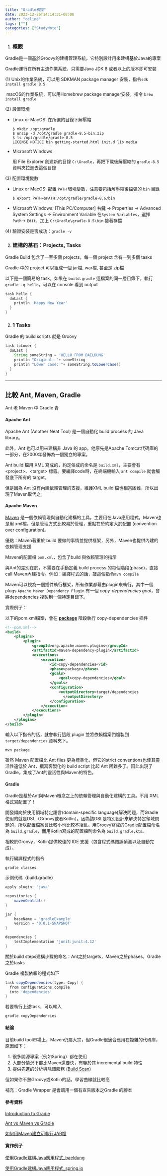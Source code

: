 ```yaml
---
title: "Gradle初探"
date: 2023-12-26T14:14:31+08:00
author: "celine"
tags: [""]
categories: ["StudyNote"]
---
```


1. ### 概觀

Gradle是一個基於Groovy的建構管理系統，它特別設計用來建構基於Java的專案

Gradle運行在所有主流作業系統，只需要Java JDK 8 或者以上的版本即可安裝

(1) Unix的作業系統，可以用 SDKMAN package manager 安裝，指令`sdk install gradle 8.5`

​    macOS的作業系統，可以用Homebrew package manager安裝，指令 `brew install gradle`

(2) 設置環境

- Linux or MacOS: 在所選的目錄下解壓縮

  ```terminal
  $ mkdir /opt/gradle
  $ unzip -d /opt/gradle gradle-8.5-bin.zip
  $ ls /opt/gradle/gradle-8.5
  LICENSE NOTICE bin getting-started.html init.d lib media
  ```

- Microsoft Windows

  用 File Explorer 創建新的目錄 `C:\Gradle`，再把下載後解壓縮的 `gradle-8.5` 資料夾拉進去這個目錄

(3) 配置環境變數

- Linux or MacOS: 配置 `PATH` 環境變數，注意要包括解壓縮後擋彈的 `bin` 目錄

  ```terminal
  $ export PATH=$PATH:/opt/gradle/gradle-8.6/bin
  ```

- Microsoft Windows: 
  [This PC/Computer] 右鍵 → Properties → Advanced System Settings → Environment Variable
  在`System Variables`，選擇`Path`→ `Edit`，加上 `C:\Gradle\gradle-8.5\bin` 接著存擋

(4) 驗證安裝是否成功：`gradle -v`

2. ### 建構的基石：Projects, Tasks

Gradle Build 包含了一至多個 projects，每一個 project 含有一到多個 tasks

Gradle 中的 project 可以組成一個 jar檔, war檔, 甚至是 zip檔

以下是一個簡易的 task，如果在 `build.gradle` 這檔案的同一層目錄下，執行 `gradle -q hello`，可以在 console 看到 output

```groovy
task hello {
  doLast {
    println 'Happy New Year'
  }
}
```

2. ### 1 Tasks

Gradle 的 build scripts 就是 Groovy

```groovy
task toLower {
  doLast {
    String someString = 'HELLO FROM BAELDUNG'
    println "Original: "+ someString
    println "Lower case: "+ someString.toLowerCase()
  }
}
```

---

## 比較 Ant, Maven, Gradle

Ant 老 Maven 中 Gradle 青

#### Apache Ant

Apache Ant (Another Neat Tool) 是一個自動化 bulid process 的 Java library。

此外，Ant 也可以用來建構非 Java 的 app。他原先是Apache Tomcat代碼庫的一部分，在2000年發佈為一個獨立的專案。

Ant build 檔用 XML 寫成的，約定俗成的命名是 `build.xml`，主要會有\<project>、\<target> 標籤。要編譯code時，在終端機輸入 `ant compile` 就會觸發底下所有的 target。

但是因為 Ant 沒有內建依賴管理的支援，維護XML build 檔也相當困難，所以出現了Maven取代之。

#### Apache Maven

[Maven](https://maven.apache.org/) 是一個依賴管理與自動化建構的工具，主要用在Java應用程式。Maven也是用 xml檔，但是管理方式比較易於管理，重點在於約定大於配置 (convention over configuration)。

優點：Maven著重於 build 要做的事情並提供框架，另外，Maven也提供內建的依賴管理支援

Maven的配置檔 `pom.xml`，包含了build 與依賴管理的指示

與Ant的差別在於，不需要在手動定義 build process 的每個階段(phase)，直接call Maven內建指令。例如：編譯程式的話，敲這個指令`mvn compile`

Maven可以視為一個插件執行框架，所有作業都藉由plugin來執行。其中一個plugs `Apache Maven Dependency Plugin` 有一個 *copy-dependencies goal*，會將dependencies 複製到一個特定目錄下。

實際例子：

以下的pom.xml檔案，會在 <u>**package**</u> 階段執行 copy-dependencies 插件

```xml
<!--pom.xml-->
<build>
    <plugins>
        <plugin>
            <groupId>org.apache.maven.plugins</groupId>
            <artifactId>maven-dependency-plugin</artifactId>
            <executions>
                <execution>
                    <id>copy-dependencies</id>
                    <phase>package</phase>
                    <goals>
                        <goal>copy-dependencies</goal>
                    </goals>
                    <configuration>
                        <outputDirectory>target/dependencies
                          </outputDirectory>
                    </configuration>
                </execution>
            </executions>
        </plugin>
    </plugins>
</build>
```

輸入以下指令的話，就會執行這段 plugin 並將依賴檔案們複製到 `target/dependencies` 資料夾下。

```terminal
mvn package
```

雖然 Maven 配置檔比 Ant files 更為標準化，但它的strict conventions也使其靈活性遠低於 Ant，撰寫客製化的 build script 比起 Ant 困難多了。因此出現了 Gradle，集成了Ant的靈活性與Maven的特色。

#### Gradle

Gradle是基於Ant與Maven概念之上的依賴管理與自動化建構的工具。不用 XML 格式寫配置了！

開發傾向於使用領域特定語言(domain-specific language)解決問題，而Gradle使用的就是DSL（Groovy或者Kotlin）。因為該DSL是特別設計來解決特定領域問題的，所以配置檔案會比較小也比較不凌亂。用Groovy寫成的Gradle配置檔命名為 `build.gradle`，而用Kotlin寫成的配置檔則命名為 `build.gradle.kts`。

相較於Groovy，Kotlin提供較佳的 IDE 支援（包含程式碼錯誤偵測以及自動完成）。

執行編譯程式的指令

```terminal
gradle classes
```

示例代碼（build.gradle）

```Groovy
apply plugin: 'java'

repositories {
    mavenCentral()
}

jar {
    baseName = 'gradleExample'
    version = '0.0.1-SNAPSHOT'
}

dependencies {
    testImplementation 'junit:junit:4.12'
}
```

關於build steps建構步驟的命名：Ant之於targets，Maven之於phases，Gradle之於tasks

Gradle 複製依賴的程式如下

```groovy
task copyDependencies(type: Copy) {
  from configurations.compile
  into 'dependencies'
}
```

若要執行上述task，可以輸入

```terminal
gradle copyDependencies
```

#### 結論

目前build tool市場上，Maven仍屬大宗，但Gradle很適合應用在複雜的代碼庫，原因如下：

1. 很多開源專案（例如Spring）都在使用
2. 大部分情況下都比Maven還要快，有鑒於其 incremental build 特性
3. 提供先進的分析與除錯服務 ([Build Scan](https://scans.gradle.com/))

但如果你不熟Groovy或Kotlin的話，學習曲線就比較高

補充：Gradle Wrapper 是會調用一個有宣告版本之Gradle 的腳本

#### 參考資料

[Introduction to Gradle](https://www.baeldung.com/gradle)

[Ant vs Maven vs Gradle](https://www.baeldung.com/ant-maven-gradle)

[如何用Maven建立可執行JAR檔](https://www.baeldung.com/executable-jar-with-maven)

#### 實作例子

[使用Gradle建構Java應用程式_baeldung](https://www.baeldung.com/gradle-building-a-java-app)

[使用Gradle建構Java應用程式_spring.io](https://spring.io/guides/gs/gradle/)

